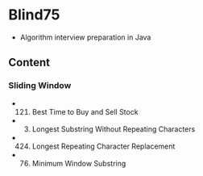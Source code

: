 # Blind75
- Algorithm interview preparation in Java


## Content



### Sliding Window
- 121. Best Time to Buy and Sell Stock
- 3. Longest Substring Without Repeating Characters
- 424. Longest Repeating Character Replacement
- 76. Minimum Window Substring